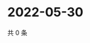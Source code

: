 # 2022-05-30

共 0 条

<!-- BEGIN WEIBO -->
<!-- 最后更新时间 Mon May 30 2022 03:11:31 GMT+0800 (China Standard Time) -->

<!-- END WEIBO -->
